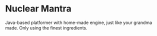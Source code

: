# Nuclear Mantra

Java-based platformer with home-made engine, just like your grandma made.
Only using the finest ingredients.
